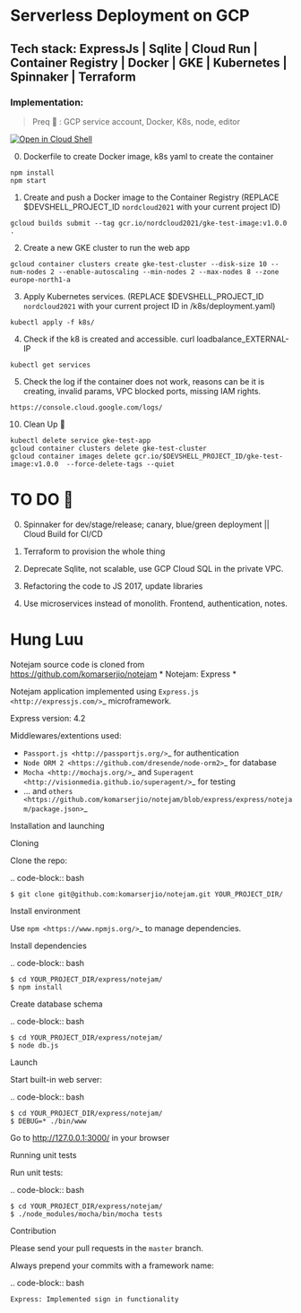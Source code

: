 # Serverless Deployment on GCP

## Tech stack: ExpressJs | Sqlite | Cloud Run | Container Registry | Docker | GKE | Kubernetes | Spinnaker | Terraform 

### Implementation:

> Preq :monocle_face: : GCP service account, Docker, K8s, node, editor

[![Open in Cloud Shell](http://gstatic.com/cloudssh/images/open-btn.svg)](https://console.cloud.google.com/cloudshell/editor)

0. Dockerfile to create Docker image, k8s yaml to create the container
``` 
npm install
npm start
```
1. Create and push a Docker image to the Container Registry (REPLACE $DEVSHELL_PROJECT_ID `nordcloud2021` with your current project ID)  
``` 
gcloud builds submit --tag gcr.io/nordcloud2021/gke-test-image:v1.0.0 .
```
2. Create a new GKE cluster to run the web app
``` 
gcloud container clusters create gke-test-cluster --disk-size 10 --num-nodes 2 --enable-autoscaling --min-nodes 2 --max-nodes 8 --zone europe-north1-a
```
3. Apply Kubernetes services. (REPLACE $DEVSHELL_PROJECT_ID `nordcloud2021` with your current project ID in /k8s/deployment.yaml)  
```
kubectl apply -f k8s/
```

4. Check if the k8 is created and accessible. curl loadbalance_EXTERNAL-IP
```
kubectl get services
```

5. Check the log if the container does not work, reasons can be it is creating, invalid params, VPC blocked ports, missing IAM rights.
```
https://console.cloud.google.com/logs/
```
10. Clean Up :metal:
```
kubectl delete service gke-test-app
gcloud container clusters delete gke-test-cluster
gcloud container images delete gcr.io/$DEVSHELL_PROJECT_ID/gke-test-image:v1.0.0  --force-delete-tags --quiet
```


# TO DO :rocket:

0. Spinnaker for dev/stage/release; canary, blue/green deployment || Cloud Build for CI/CD 

1. Terraform to provision the whole thing

2. Deprecate Sqlite, not scalable, use GCP Cloud SQL in the private VPC.

3. Refactoring the code to JS 2017, update libraries

4. Use microservices instead of monolith. Frontend, authentication, notes.

#  Hung Luu

Notejam source code is cloned from <https://github.com/komarserjio/notejam>
*
Notejam: Express
*

Notejam application implemented using `Express.js <http://expressjs.com/>`_ microframework.

Express version: 4.2

Middlewares/extentions used:

* `Passport.js <http://passportjs.org/>`_ for authentication
* `Node ORM 2 <https://github.com/dresende/node-orm2>`_ for database
* `Mocha <http://mochajs.org/>`_ and `Superagent <http://visionmedia.github.io/superagent/>`_ for testing
* ... and `others <https://github.com/komarserjio/notejam/blob/express/express/notejam/package.json>`_


Installation and launching


Cloning


Clone the repo:

.. code-block:: bash

    $ git clone git@github.com:komarserjio/notejam.git YOUR_PROJECT_DIR/


Install environment

Use `npm <https://www.npmjs.org/>`_ to manage dependencies.

Install dependencies

.. code-block:: bash

    $ cd YOUR_PROJECT_DIR/express/notejam/
    $ npm install

Create database schema

.. code-block:: bash

    $ cd YOUR_PROJECT_DIR/express/notejam/
    $ node db.js


Launch


Start built-in web server:

.. code-block:: bash

    $ cd YOUR_PROJECT_DIR/express/notejam/
    $ DEBUG=* ./bin/www

Go to http://127.0.0.1:3000/ in your browser


Running unit tests


Run unit tests:

.. code-block:: bash

    $ cd YOUR_PROJECT_DIR/express/notejam/
    $ ./node_modules/mocha/bin/mocha tests


Contribution


Please send your pull requests in the ``master`` branch.

Always prepend your commits with a framework name:

.. code-block:: bash

    Express: Implemented sign in functionality
